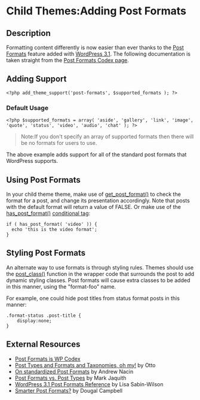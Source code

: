 # Child Themes:Adding Post Formats

## Description

Formatting content differently is now easier than ever thanks to the [Post Formats](http://codex.wordpress.org/Post_Formats) feature added with [WordPress 3.1](http://codex.wordpress.org/Version_3.1). The following documentation is taken straight from the [Post Formats Codex page](http://codex.wordpress.org/Post_Formats).

## Adding Support

	<?php add_theme_support('post-formats', $supported_formats ); ?>

### Default Usage

	<?php $supported_formats = array( 'aside', 'gallery', 'link', 'image', 'quote', 'status', 'video', 'audio', 'chat' ); ?>

> Note:If you don't specify an array of supported formats then there will be no formats for users to use.

The above example adds support for all of the standard post formats that WordPress supports.

## Using Post Formats

In your child theme theme, make use of [get_post_format()](http://codex.wordpress.org/Function_Reference/get_post_format) to check the format for a post, and change its presentation accordingly. Note that posts with the default format will return a value of FALSE. Or make use of the [has_post_format()](http://codex.wordpress.org/Function_Reference/has_post_format) [conditional tag](http://codex.wordpress.org/Conditional_Tags):

	if ( has_post_format( 'video' )) {
	  echo 'this is the video format';
	}

## Styling Post Formats

An alternate way to use formats is through styling rules. Themes should use the [post_class()](http://codex.wordpress.org/Template_Tags/post_class) function in the wrapper code that surrounds the post to add dynamic styling classes. Post formats will cause extra classes to be added in this manner, using the "format-foo" name.

For example, one could hide post titles from status format posts in this manner:

	.format-status .post-title {
		display:none;
	}

## External Resources

* [Post Formats is WP Codex](http://codex.wordpress.org/Post_Formats)
* [Post Types and Formats and Taxonomies, oh my!](http://ottopress.com/2010/post-types-and-formats-and-taxonomies-oh-my/) by Otto
* [On standardized Post Formats](http://andrewnacin.com/2011/01/27/on-standardized-post-formats/) by Andrew Nacin
* [Post Formats vs. Post Types](http://markjaquith.wordpress.com/2010/11/12/post-formats-vs-custom-post-types/) by Mark Jaquith
* [WordPress 3.1 Post Formats Reference](http://lisasabin-wilson.com/wordpress-3-1-post-formats-reference) by Lisa Sabin-Wilson
* [Smarter Post Formats?](http://dougal.gunters.org/blog/2010/12/10/smarter-post-formats) by Dougal Campbell 